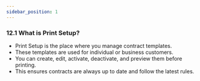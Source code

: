 ```yaml
---
sidebar_position: 1
---
```


### 12.1 What is Print Setup?

- Print Setup is the place where you manage contract templates.
- These templates are used for individual or business customers.
- You can create, edit, activate, deactivate, and preview them before printing.
- This ensures contracts are always up to date and follow the latest rules.